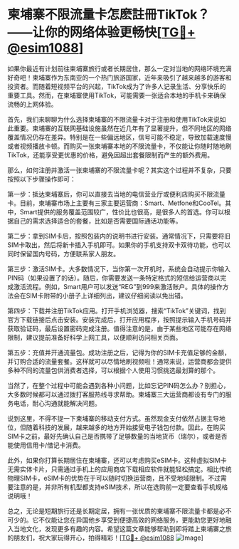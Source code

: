 # 柬埔寨不限流量卡怎麽註冊TikTok？——让你的网络体验更畅快[[TG💪+ @esim1088](https://t.me/s/esim1088)]

如果你最近有计划前往柬埔寨旅行或者长期居住，那么一定对当地的网络环境充满好奇吧！柬埔寨作为东南亚的一个热门旅游国家，近年来吸引了越来越多的游客和投资者。而随着短视频平台的兴起，TikTok成为了许多人记录生活、分享快乐的重要工具。然而，在柬埔寨使用TikTok，可能需要一张适合本地的手机卡来确保流畅的上网体验。

首先，我们来聊聊为什么选择柬埔寨的不限流量卡对于注册和使用TikTok来说如此重要。柬埔寨的互联网基础设施虽然在近几年有了显著提升，但不同地区的网络覆盖情况仍存在差异。特别是在一些偏远地区，信号可能不稳定，导致加载速度慢或者视频播放卡顿。而购买一张柬埔寨本地的不限流量卡，不仅能让你随时随地刷TikTok，还能享受更优惠的价格，避免因超出套餐限制而产生的额外费用。

那么，如何注册并激活一张柬埔寨的不限流量卡呢？其实这个过程并不复杂，只要按照以下步骤操作即可：

第一步：抵达柬埔寨后，你可以直接去当地的电信营业厅或便利店购买不限流量卡。目前，柬埔寨市场上主要有三家主要运营商：Smart、Metfone和CooTel。其中，Smart提供的服务覆盖范围较广，性价比也很高，是很多人的首选。你可以根据自己的需求选择适合的套餐，比如是否需要国际通话功能等。

第二步：拿到SIM卡后，按照包装内的说明书进行安装。通常情况下，只需要将旧SIM卡取出，然后将新卡插入手机即可。如果你的手机支持双卡双待功能，也可以同时保留国内号码，方便联系家人朋友。

第三步：激活SIM卡。大多数情况下，当你第一次开机时，系统会自动提示你输入PIN码（如果设置了的话）。随后，你需要发送一条特定格式的短信给运营商以完成激活流程。例如，Smart用户可以发送“REG”到999来激活账户。具体的操作方法会在SIM卡附带的小册子上详细列出，建议仔细阅读以免出错。

第四步：下载并注册TikTok应用。打开手机浏览器，搜索“TikTok”关键词，找到官方下载链接后点击安装。安装完成后，打开应用程序，按照提示输入手机号码并获取验证码，最后设置密码完成注册。值得注意的是，由于某些地区可能存在网络限制，建议提前准备好科学上网工具，以便顺利访问相关页面。

第五步：充值并开通流量包。成功注册之后，记得为你的SIM卡充值足够的金额，并订购合适的流量套餐。这样就可以尽情地刷视频啦！通常来说，运营商都会提供多种不同的流量包供消费者选择，可以根据个人使用习惯挑选最划算的那个。

当然了，在整个过程中可能会遇到各种小问题，比如忘记PIN码怎么办？别担心，大多数时候都可以通过拨打客服热线寻求帮助。柬埔寨三大运营商都设有专门的服务电话，耐心沟通就能解决问题。

说到这里，不得不提一下柬埔寨的移动支付方式。虽然现金支付依然占据主导地位，但随着科技的发展，越来越多的地方开始接受电子钱包付款。因此，在购买SIM卡之前，最好先确认自己是否携带了足够数量的当地货币（瑞尔），或者是否能使用信用卡/借记卡消费。

此外，如果你打算长期居住在柬埔寨，还可以考虑购买eSIM卡。这种虚拟SIM卡无需实体卡片，只需通过手机上的应用商店下载相应软件就能轻松搞定。相比传统物理SIM卡，eSIM卡的优势在于可以随时切换运营商，且不受地域限制。不过需要注意的是，并非所有机型都支持eSIM技术，所以在选购前一定要查看手机规格说明哦！

总之，无论是短期旅行还是长期定居，拥有一张优质的柬埔寨不限流量卡都是必不可少的。它不仅能让您在异国他乡享受到便捷高效的网络服务，更能助您更好地融入当地文化，发现更多有趣的内容。希望这篇文章能够帮助到即将踏上柬埔寨之旅的朋友们，祝大家玩得开心，拍得精彩！[[TG💪+ @esim1088](https://t.me/s/esim1088) ![Image](https://i.postimg.cc/4NQfJmqS/Snipaste-2025-05-13-00-14-12.png)]